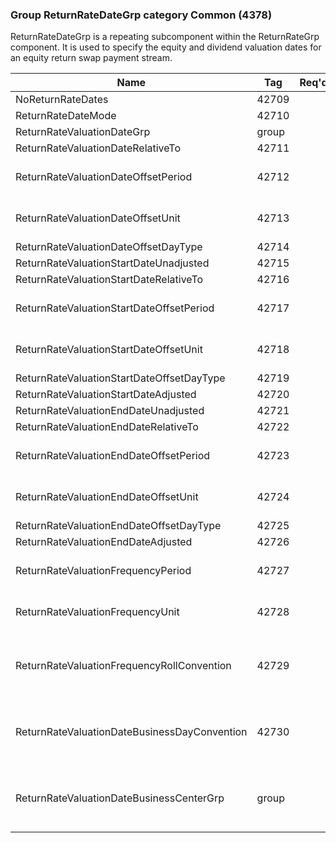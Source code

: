 ### Group ReturnRateDateGrp category Common (4378)

ReturnRateDateGrp is a repeating subcomponent within the ReturnRateGrp component. It is used to specify the equity and dividend valuation dates for an equity return swap payment stream.

| Name                                         | Tag   | Req'd | Documentation                                                                                                                               |
|----------------------------------------------|-------|----------|-------------------------------------------------------------------------------------------------------------------------------|
| NoReturnRateDates                            | 42709 |       |                                                                                                                                |
| ReturnRateDateMode                           | 42710 |       | Required if NoReturnRateDates(42709) > 0.                                                                                                                               |
| ReturnRateValuationDateGrp                   | group |       |                                                                                                                                |
| ReturnRateValuationDateRelativeTo            | 42711 |       |                                                                                                                                |
| ReturnRateValuationDateOffsetPeriod          | 42712 |       | Conditionally required when ReturnRateValuationDateOffsetUnit(42713) is specified.                                                                                                                               |
| ReturnRateValuationDateOffsetUnit            | 42713 |       | Conditionally required when ReturnRateValuationDateOffsetPeriod(42712) is specified.                                                                                                                               |
| ReturnRateValuationDateOffsetDayType         | 42714 |       |                                                                                                                                |
| ReturnRateValuationStartDateUnadjusted       | 42715 |       |                                                                                                                                |
| ReturnRateValuationStartDateRelativeTo       | 42716 |       |                                                                                                                                |
| ReturnRateValuationStartDateOffsetPeriod     | 42717 |       | Conditionally required when ReturnRateValuationStartDateOffsetUnit(42718) is specified.                                                                                                                               |
| ReturnRateValuationStartDateOffsetUnit       | 42718 |       | Conditionally required when ReturnRateValuationStartDateOffsetPeriod(42717) is specified.                                                                                                                               |
| ReturnRateValuationStartDateOffsetDayType    | 42719 |       |                                                                                                                                |
| ReturnRateValuationStartDateAdjusted         | 42720 |       |                                                                                                                                |
| ReturnRateValuationEndDateUnadjusted         | 42721 |       |                                                                                                                                |
| ReturnRateValuationEndDateRelativeTo         | 42722 |       |                                                                                                                                |
| ReturnRateValuationEndDateOffsetPeriod       | 42723 |       | Conditionally required when ReturnRateValuationEndDateOffsetUnit(42724) is specified.                                                                                                                               |
| ReturnRateValuationEndDateOffsetUnit         | 42724 |       | Conditionally required when ReturnRateValuationEndDateOffsetPeriod(42723) is specified.                                                                                                                               |
| ReturnRateValuationEndDateOffsetDayType      | 42725 |       |                                                                                                                                |
| ReturnRateValuationEndDateAdjusted           | 42726 |       |                                                                                                                                |
| ReturnRateValuationFrequencyPeriod           | 42727 |       | Conditionally required when ReturnRateValuationFrequencyUnit(42728) is specified.                                                                                                                               |
| ReturnRateValuationFrequencyUnit             | 42728 |       | Conditionally required when ReturnRateValuationFrequencyPeriod(42727) is specified.                                                                                                                               |
| ReturnRateValuationFrequencyRollConvention   | 42729 |       | When specified, this overrides the date roll convention defined in the DateAdjustment component in Instrument. The specified values would be specific to this instance of the payment stream return rate valuation dates. |
| ReturnRateValuationDateBusinessDayConvention | 42730 |       | When specified, this overrides the business day convention defined in the DateAdjustment component in Instrument. The specified value would be specific to payment stream return rate valuation dates.                    |
| ReturnRateValuationDateBusinessCenterGrp     | group |       | When specified, this overrides the business day convention defined in the DateAdjustment component in Instrument. The specified values would be specific to payment stream return rate valuation dates.                   |

